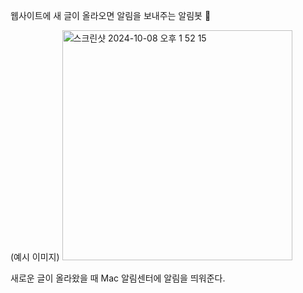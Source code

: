 웹사이트에 새 글이 올라오면 알림을 보내주는 알림봇 📢

(예시 이미지)
<img width="368" alt="스크린샷 2024-10-08 오후 1 52 15" src="https://github.com/user-attachments/assets/5aad44b7-2ab8-409d-adad-a464fe5eae95">

새로운 글이 올라왔을 때 Mac 알림센터에 알림을 띄워준다.
